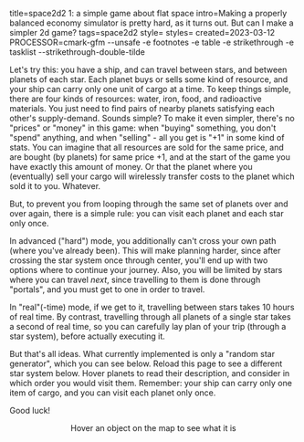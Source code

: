 title=space2d2 1: a simple game about flat space
intro=Making a properly balanced economy simulator is pretty hard, as it turns out. But can I make a simpler 2d game?
tags=space2d2
style=
styles=
created=2023-03-12
PROCESSOR=cmark-gfm --unsafe -e footnotes -e table -e strikethrough -e tasklist --strikethrough-double-tilde

Let's try this: you have a ship, and can travel between stars, and between planets of each star.
Each planet buys or sells some kind of resource, and your ship can carry only one unit of cargo at a time.
To keep things simple, there are four kinds of resources: water, iron, food, and radioactive materials.
You just need to find pairs of nearby planets satisfying each other's supply-demand.
Sounds simple?
To make it even simpler, there's no "prices" or "money" in this game:
when "buying" something, you don't "spend" anything,
and when "selling" - all you get is "+1" in some kind of stats.
You can imagine that all resources are sold for the same price,
and are bought (by planets) for same price +1,
and at the start of the game you have exactly this amount of money.
Or that the planet where you (eventually) sell your cargo
will wirelessly transfer costs to the planet which sold it to you.
Whatever.

But, to prevent you from looping through the same set of planets over and over again,
there is a simple rule: you can visit each planet and each star only once.

In advanced ("hard") mode, you additionally can't cross your own path (where you've already been).
This will make planning harder, since after crossing the star system once through center,
you'll end up with two options where to continue your journey.
Also, you will be limited by stars where you can travel _next_,
since travelling to them is done through "portals", and you must get to one in order to travel.

In "real"(-time) mode, if we get to it, travelling between stars takes 10 hours of real time.
By contrast, travelling through all planets of a single star takes a second of real time,
so you can carefully lay plan of your trip (through a star system), before actually executing it.

But that's all ideas.
What currently implemented is only a "random star generator",
which you can see below.
Reload this page to see a different star system below.
Hover planets to read their description,
and consider in which order you would visit them.
Remember: your ship can carry only one item of cargo,
and you can visit each planet only once.

Good luck!

<div style="text-align:center">
<canvas id="myCanvas" width="500" height="500"></canvas>
<div id="hints" style="height:4em">Hover an object on the map to see what it is</div>
<script src="space2d2-1-a-simple-game-about-flat-space/utils.js"></script>
<script src="space2d2-1-a-simple-game-about-flat-space/planets.js"></script>
<script src="space2d2-1-a-simple-game-about-flat-space/stars.js"></script>
<script src="space2d2-1-a-simple-game-about-flat-space/draw.js"></script>
<script src="space2d2-1-a-simple-game-about-flat-space/hints.js"></script>
<script>
var c = document.getElementById("myCanvas");
var ctx = c.getContext("2d");
var star=new Star();
draw_star(ctx,star);
setupHints(star,c,document.getElementById('hints'));
</script>
</div>
